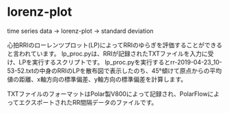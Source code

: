 # lorenz-plot
time series data → lorenz-plot → standard deviation

心拍RRIのローレンツプロット(LP)によってRRIのゆらぎを評価することができると言われています。
lp_proc.pyは、RRIが記録されたTXTファイルを入力に受け、LPを実行するスクリプトです。
lp_proc.pyを実行するとrr-2019-04-23_10-53-52.txtの中身のRRIのLPを散布図で表示したのち、45°傾けて原点からの平均値の距離、x軸方向の標準偏差、y軸方向の標準偏差を計算します。

TXTファイルのフォーマットはPolar製V800によって記録され、PolarFlowによってエクスポートされたRR間隔データのファイルです。
